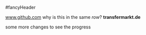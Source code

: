 #fancyHeader

www.github.com why is this in the same *row*?
**transfermarkt.de**

some more changes to see the progress
